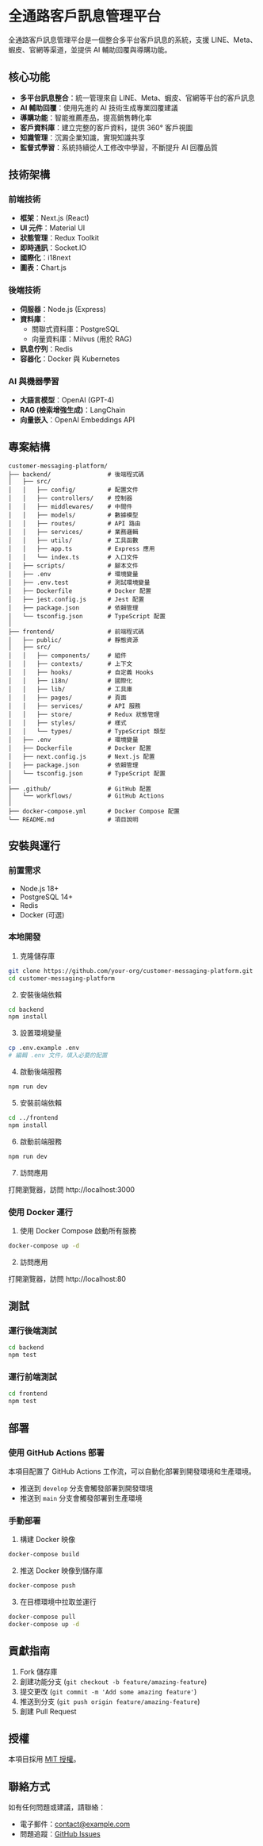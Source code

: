 # 全通路客戶訊息管理平台

全通路客戶訊息管理平台是一個整合多平台客戶訊息的系統，支援 LINE、Meta、蝦皮、官網等渠道，並提供 AI 輔助回覆與導購功能。

## 核心功能

- **多平台訊息整合**：統一管理來自 LINE、Meta、蝦皮、官網等平台的客戶訊息
- **AI 輔助回覆**：使用先進的 AI 技術生成專業回覆建議
- **導購功能**：智能推薦產品，提高銷售轉化率
- **客戶資料庫**：建立完整的客戶資料，提供 360° 客戶視圖
- **知識管理**：沉澱企業知識，實現知識共享
- **監督式學習**：系統持續從人工修改中學習，不斷提升 AI 回覆品質

## 技術架構

### 前端技術

- **框架**：Next.js (React)
- **UI 元件**：Material UI
- **狀態管理**：Redux Toolkit
- **即時通訊**：Socket.IO
- **國際化**：i18next
- **圖表**：Chart.js

### 後端技術

- **伺服器**：Node.js (Express)
- **資料庫**：
  - 關聯式資料庫：PostgreSQL
  - 向量資料庫：Milvus (用於 RAG)
- **訊息佇列**：Redis
- **容器化**：Docker 與 Kubernetes

### AI 與機器學習

- **大語言模型**：OpenAI (GPT-4)
- **RAG (檢索增強生成)**：LangChain
- **向量嵌入**：OpenAI Embeddings API

## 專案結構

```
customer-messaging-platform/
├── backend/                # 後端程式碼
│   ├── src/
│   │   ├── config/         # 配置文件
│   │   ├── controllers/    # 控制器
│   │   ├── middlewares/    # 中間件
│   │   ├── models/         # 數據模型
│   │   ├── routes/         # API 路由
│   │   ├── services/       # 業務邏輯
│   │   ├── utils/          # 工具函數
│   │   ├── app.ts          # Express 應用
│   │   └── index.ts        # 入口文件
│   ├── scripts/            # 腳本文件
│   ├── .env                # 環境變量
│   ├── .env.test           # 測試環境變量
│   ├── Dockerfile          # Docker 配置
│   ├── jest.config.js      # Jest 配置
│   ├── package.json        # 依賴管理
│   └── tsconfig.json       # TypeScript 配置
│
├── frontend/               # 前端程式碼
│   ├── public/             # 靜態資源
│   ├── src/
│   │   ├── components/     # 組件
│   │   ├── contexts/       # 上下文
│   │   ├── hooks/          # 自定義 Hooks
│   │   ├── i18n/           # 國際化
│   │   ├── lib/            # 工具庫
│   │   ├── pages/          # 頁面
│   │   ├── services/       # API 服務
│   │   ├── store/          # Redux 狀態管理
│   │   ├── styles/         # 樣式
│   │   └── types/          # TypeScript 類型
│   ├── .env                # 環境變量
│   ├── Dockerfile          # Docker 配置
│   ├── next.config.js      # Next.js 配置
│   ├── package.json        # 依賴管理
│   └── tsconfig.json       # TypeScript 配置
│
├── .github/                # GitHub 配置
│   └── workflows/          # GitHub Actions
│
├── docker-compose.yml      # Docker Compose 配置
└── README.md               # 項目說明
```

## 安裝與運行

### 前置需求

- Node.js 18+
- PostgreSQL 14+
- Redis
- Docker (可選)

### 本地開發

1. 克隆儲存庫

```bash
git clone https://github.com/your-org/customer-messaging-platform.git
cd customer-messaging-platform
```

2. 安裝後端依賴

```bash
cd backend
npm install
```

3. 設置環境變量

```bash
cp .env.example .env
# 編輯 .env 文件，填入必要的配置
```

4. 啟動後端服務

```bash
npm run dev
```

5. 安裝前端依賴

```bash
cd ../frontend
npm install
```

6. 啟動前端服務

```bash
npm run dev
```

7. 訪問應用

打開瀏覽器，訪問 http://localhost:3000

### 使用 Docker 運行

1. 使用 Docker Compose 啟動所有服務

```bash
docker-compose up -d
```

2. 訪問應用

打開瀏覽器，訪問 http://localhost:80

## 測試

### 運行後端測試

```bash
cd backend
npm test
```

### 運行前端測試

```bash
cd frontend
npm test
```

## 部署

### 使用 GitHub Actions 部署

本項目配置了 GitHub Actions 工作流，可以自動化部署到開發環境和生產環境。

- 推送到 `develop` 分支會觸發部署到開發環境
- 推送到 `main` 分支會觸發部署到生產環境

### 手動部署

1. 構建 Docker 映像

```bash
docker-compose build
```

2. 推送 Docker 映像到儲存庫

```bash
docker-compose push
```

3. 在目標環境中拉取並運行

```bash
docker-compose pull
docker-compose up -d
```

## 貢獻指南

1. Fork 儲存庫
2. 創建功能分支 (`git checkout -b feature/amazing-feature`)
3. 提交更改 (`git commit -m 'Add some amazing feature'`)
4. 推送到分支 (`git push origin feature/amazing-feature`)
5. 創建 Pull Request

## 授權

本項目採用 [MIT 授權](LICENSE)。

## 聯絡方式

如有任何問題或建議，請聯絡：

- 電子郵件：contact@example.com
- 問題追蹤：[GitHub Issues](https://github.com/your-org/customer-messaging-platform/issues)